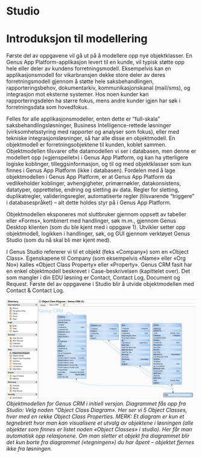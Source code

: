 # Studio

# Introduksjon til modellering
Første del av oppgavene vil gå ut på å modellere opp nye objektklasser. En Genus App Platform-applikasjon levert til en kunde, vil typisk støtte opp hele eller deler av kundens forretningsmodell. Eksempelvis kan en applikasjonsmodell for vikarbransjen dekke store deler av deres forretningsmodell gjennom å støtte hele saksbehandlingen, rapporteringsbehov, dokumentarkiv, kommunikasjonskanal (mail/sms), og integrasjon mot eksterne systemer. Hos noen kunder kan rapporteringsdelen ha større fokus, mens andre kunder igjen har søk i forretningsdata som hovedfokus.  

Felles for alle applikasjonsmodeller, enten dette er “full-skala” saksbehandlingsløsninger, Business Intelligence-rettede løsninger (virksomhetsstyring med rapporter og analyser som fokus), eller med tekniske integrasjonsløsninger, så har alle disse en objektmodell. 
En objektmodell er forretningsobjektene til kunden, koblet sammen. Objektmodellen tilsvarer ofte datamodellen vi ser i databasen, men denne er modellert opp («gjenspeilet») i Genus App Platform, og kan ha ytterligere logiske koblinger, tilleggsinformasjon, og til og med objektklasser som kun finnes i Genus App Platform (ikke i databasen). Fordelen med å lage objektmodellen i Genus App Platform, er at Genus App Platform da vedlikeholder koblinger, avhengigheter, primærnøkler, datakonsistens, datatyper, opprettelse, endring og sletting av data. Regler for sletting, duplikatregler, valideringsregler, automatiserte regler (tilsvarende “triggere” i databasespråket) – alt dette holdes styr på i Genus App Platform. 

Objektmodellen eksponeres mot sluttbruker gjennom oppsett av tabeller eller «Forms», kombinert med handlinger, søk m.m., gjennom Genus Desktop klienten (som du ble kjent med i oppgave 1). Utvikler setter opp objektmodell, logikken i handlinger, søk, og GUI gjennom verktøyet Genus Studio (som du nå skal bli mer kjent med).

I Genus Studio refererer vi til et objekt (feks «Company») som en «Object Class». Egenskapene til Company (som eksempelvis «Name» eller «Org No») kalles «Object Class Property» eller «Property». 
Genus CRM fasit har en enkel objektmodell beskrevet i Case-beskrivelsen (kapittelet over). Det som mangler i din EDU løsning er Contact, Contact Log, Document og Request. Første del av oppgavene i Studio blir å utvide objektmodellen med Contact & Contact Log.


![oppg1fig1.JPG](media/oppg1fig1.JPG)
*Objektmodellen for Genus CRM i initiell versjon. Diagrammet fås opp fra Studio: Velg noden “Object Class Diagram».  Her ser vi 5 Object Classes, hver med en rekke Object Class Properties. 
MERK: Et diagram er kun et tegnebrett hvor man kan visualisere et utvalg av objektene i løsningen (alle objekter som finnes er listet noden «Object Classes» i studio). Her får man automatisk opp relasjonene. Om man sletter et objekt fra diagrammet blir det kun borte fra diagrammet («tegningen») du har åpent – objektet fjernes ikke fra løsningen.*